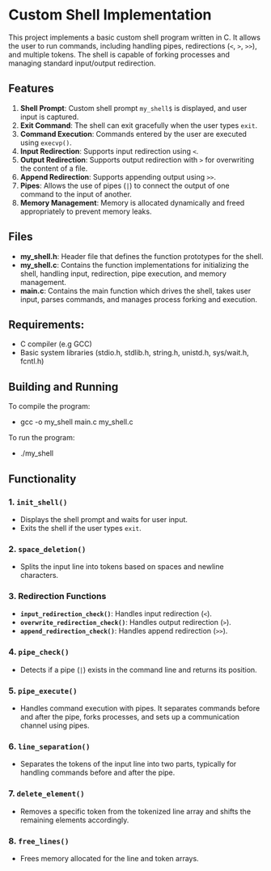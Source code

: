 # Custom Shell Implementation

This project implements a basic custom shell program written in C. It allows the user to run commands, including handling pipes, redirections (`<`, `>`, `>>`), and multiple tokens. The shell is capable of forking processes and managing standard input/output redirection.

## Features

1. **Shell Prompt**: Custom shell prompt `my_shell$` is displayed, and user input is captured.
2.  **Exit Command**: The shell can exit gracefully when the user types `exit`.
3.  **Command Execution**: Commands entered by the user are executed using `execvp()`.
4.  **Input Redirection**: Supports input redirection using `<`.
5.  **Output Redirection**: Supports output redirection with `>` for overwriting the content of a file.
6.  **Append Redirection**: Supports appending output using `>>`.
7.  **Pipes**: Allows the use of pipes (`|`) to connect the output of one command to the input of another.
8.  **Memory Management**: Memory is allocated dynamically and freed appropriately to prevent memory leaks.

## Files

- **my_shell.h**: Header file that defines the function prototypes for the shell.
- **my_shell.c**: Contains the function implementations for initializing the shell, handling input, redirection, pipe execution, and memory management.
- **main.c**: Contains the main function which drives the shell, takes user input, parses commands, and manages process forking and execution.

## Requirements:

- C compiler (e.g GCC)
- Basic system libraries (stdio.h, stdlib.h, string.h, unistd.h, sys/wait.h, fcntl.h)

## Building and Running
To compile the program:
- gcc -o my_shell main.c my_shell.c

To run the program:
- ./my_shell

## Functionality

### 1. `init_shell()`
- Displays the shell prompt and waits for user input.
- Exits the shell if the user types `exit`.

### 2. `space_deletion()`
- Splits the input line into tokens based on spaces and newline characters.

### 3. Redirection Functions
- **`input_redirection_check()`**: Handles input redirection (`<`).
- **`overwrite_redirection_check()`**: Handles output redirection (`>`).
- **`append_redirection_check()`**: Handles append redirection (`>>`).

### 4. `pipe_check()`
- Detects if a pipe (`|`) exists in the command line and returns its position.

### 5. `pipe_execute()`
- Handles command execution with pipes. It separates commands before and after the pipe, forks processes, and sets up a communication channel using pipes.

### 6. `line_separation()`
- Separates the tokens of the input line into two parts, typically for handling commands before and after the pipe.

### 7. `delete_element()`
- Removes a specific token from the tokenized line array and shifts the remaining elements accordingly.

### 8. `free_lines()`
- Frees memory allocated for the line and token arrays.
